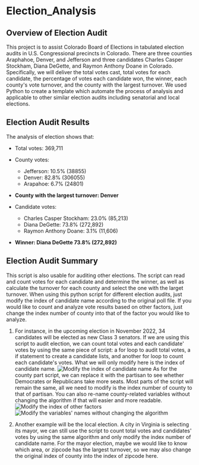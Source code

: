 # Election_Analysis
## Overview of Election Audit
This project is to assist Colorado Board of Elections in tabulated election audits in U.S. Congressional precincts in Colorado. There are three counties Araphahoe, Denver, and Jefferson and three candidates Charles Casper Stockham, Diana DeGette, and Raymon Anthony Doane in Colorado. Specifically, we will deliver the total votes cast, total votes for each candidate, the percentage of votes each candidate won, the winner, each county's vote turnover, and the county with the largest turnover. We used Python to create a template which automate the process of analysis and applicable to other similar election audits including senatorial and local elections.

## Election Audit Results
The analysis of election shows that:
- Total votes: 369,711

- County votes:
  - Jefferson: 10.5% (38855)
  - Denver: 82.8% (306055)
  - Arapahoe: 6.7% (24801)
- **County with the largest turnover: Denver**

- Candidate votes:
  - Charles Casper Stockham: 23.0% (85,213)
  - Diana DeGette: 73.8% (272,892)
  - Raymon Anthony Doane: 3.1% (11,606)
- **Winner: Diana DeGette 73.8% (272,892)**

## Election Audit Summary
This script is also usable for auditing other elections. The script can read and count votes for each candidate and determine the winner, as well as calculate the turnover for each county and select the one with the larget turnover. When using this python script for different election audits, just modify the index of candidate name according to the original poll file. If you would like to count and analyze vote results based on other factors, just change the index number of county into that of the factor you would like to analyze. 
1. For instance, in the upcoming election in November 2022, 34 candidates will be elected as new Class 3 senators. If we are using this script to audit election, we can count total votes and each candidate' votes by using the same piece of script: a for loop to audit total votes, a if statement to create a candidate lists, and another for loop to count each candidate's votes. What we will only modify here is the index of candidate name.
![Modify the index of candidate name]()
As for the county part script, we can replace it with the partisan to see whether Democrates or Republicans take more seats. Most parts of the script will remain the same, all we need to modify is the index number of county to that of partisan. You can also re-name county-related variables without changing the algorithm if that will easier and more readable.
![Modify the index of other factors]()
![Modify the variables' names without changing the algorithm]()

2. Another example will be the local election. A city in Virginia is selecting its mayor, we can still use the script to count total votes and candidates' votes by using the same algorithm and only modify the index number of candidate name. For the mayor election, maybe we would like to know which area, or zipcode has the largest turnover, so we may also change the original index of county into the index of zipcode here.


